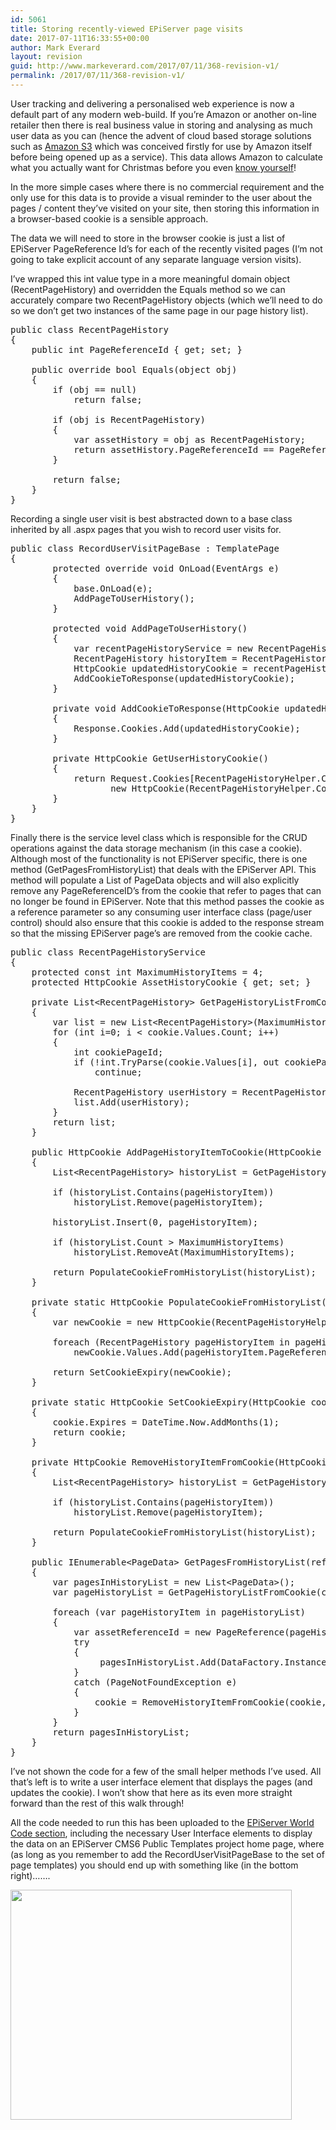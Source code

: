 ```yaml
---
id: 5061
title: Storing recently-viewed EPiServer page visits
date: 2017-07-11T16:33:55+00:00
author: Mark Everard
layout: revision
guid: http://www.markeverard.com/2017/07/11/368-revision-v1/
permalink: /2017/07/11/368-revision-v1/
---
```

User tracking and delivering a personalised web experience is now a default part of any modern web-build. If you&#8217;re Amazon or another on-line retailer then there is real business value in storing and analysing as much user data as you can (hence the advent of cloud based storage solutions such as <a href="http://aws.amazon.com/s3/" target="_blank">Amazon S3</a> which was conceived firstly for use by Amazon itself before being opened up as a service). This data allows Amazon to calculate what you actually want for Christmas before you even <a href="http://www.amazon.co.uk/bigtrak-Bigtrak/dp/B0035IZ85G/" target="_blank">know yourself</a>!

In the more simple cases where there is no commercial requirement and the only use for this data is to provide a visual reminder to the user about the pages / content they&#8217;ve visited on your site, then storing this information in a browser-based cookie is a sensible approach.

The data we will need to store in the browser cookie is just a list of EPiServer PageReference Id&#8217;s for each of the recently visited pages (I&#8217;m not going to take explicit account of any separate language version visits).

I&#8217;ve wrapped this int value type in a more meaningful domain object (RecentPageHistory) and overridden the Equals method so we can accurately compare two RecentPageHistory objects (which we&#8217;ll need to do so we don&#8217;t get two instances of the same page in our page history list).

<pre class="brush: csharp; title: ; notranslate" title="">public class RecentPageHistory
{
	public int PageReferenceId { get; set; }

	public override bool Equals(object obj)
	{
		if (obj == null)
			return false;

		if (obj is RecentPageHistory)
		{
			var assetHistory = obj as RecentPageHistory;
			return assetHistory.PageReferenceId == PageReferenceId;
		}

		return false;
	}
}
</pre>

Recording a single user visit is best abstracted down to a base class inherited by all .aspx pages that you wish to record user visits for.

<pre class="brush: csharp; title: ; notranslate" title="">public class RecordUserVisitPageBase : TemplatePage
{
        protected override void OnLoad(EventArgs e)
        {
            base.OnLoad(e);
            AddPageToUserHistory();
        }

        protected void AddPageToUserHistory()
        {
            var recentPageHistoryService = new RecentPageHistoryService();
            RecentPageHistory historyItem = RecentPageHistoryFactory.Create(CurrentPageLink.ID);
            HttpCookie updatedHistoryCookie = recentPageHistoryService.AddPageHistoryItemToCookie(GetUserHistoryCookie(), historyItem);
            AddCookieToResponse(updatedHistoryCookie);
        }

        private void AddCookieToResponse(HttpCookie updatedHistoryCookie)
        {
            Response.Cookies.Add(updatedHistoryCookie);
        }

        private HttpCookie GetUserHistoryCookie()
        {
            return Request.Cookies[RecentPageHistoryHelper.CookieName] ??
                   new HttpCookie(RecentPageHistoryHelper.CookieName);
        }
    }
}
</pre>

Finally there is the service level class which is responsible for the CRUD operations against the data storage mechanism (in this case a cookie). Although most of the functionality is not EPiServer specific, there is one method (GetPagesFromHistoryList) that deals with the EPiServer API. This method will populate a List of PageData objects and will also explicitly remove any PageReferenceID&#8217;s from the cookie that refer to pages that can no longer be found in EPiServer. Note that this method passes the cookie as a reference parameter so any consuming user interface class (page/user control) should also ensure that this cookie is added to the response stream so that the missing EPiServer page&#8217;s are removed from the cookie cache.

<pre class="brush: csharp; title: ; notranslate" title="">public class RecentPageHistoryService
{
	protected const int MaximumHistoryItems = 4;
	protected HttpCookie AssetHistoryCookie { get; set; }

	private List&lt;RecentPageHistory&gt; GetPageHistoryListFromCookie(HttpCookie cookie)
	{
		var list = new List&lt;RecentPageHistory&gt;(MaximumHistoryItems);
		for (int i=0; i &lt; cookie.Values.Count; i++)
		{
			int cookiePageId;
			if (!int.TryParse(cookie.Values[i], out cookiePageId))
				continue;

			RecentPageHistory userHistory = RecentPageHistoryFactory.Create(cookiePageId);
			list.Add(userHistory);
		}
		return list;
	}

	public HttpCookie AddPageHistoryItemToCookie(HttpCookie existingCookie, RecentPageHistory pageHistoryItem)
	{
		List&lt;RecentPageHistory&gt; historyList = GetPageHistoryListFromCookie(existingCookie);

		if (historyList.Contains(pageHistoryItem))
			historyList.Remove(pageHistoryItem);

		historyList.Insert(0, pageHistoryItem);

		if (historyList.Count &gt; MaximumHistoryItems)
			historyList.RemoveAt(MaximumHistoryItems);

		return PopulateCookieFromHistoryList(historyList);
	}

	private static HttpCookie PopulateCookieFromHistoryList(IEnumerable&lt;RecentPageHistory&gt; pageHistoryList)
	{
		var newCookie = new HttpCookie(RecentPageHistoryHelper.CookieName);

		foreach (RecentPageHistory pageHistoryItem in pageHistoryList)
			newCookie.Values.Add(pageHistoryItem.PageReferenceId.ToString(), pageHistoryItem.PageReferenceId.ToString());

		return SetCookieExpiry(newCookie);
	}

	private static HttpCookie SetCookieExpiry(HttpCookie cookie)
	{
		cookie.Expires = DateTime.Now.AddMonths(1);
		return cookie;
	}

	private HttpCookie RemoveHistoryItemFromCookie(HttpCookie existingCookie, RecentPageHistory pageHistoryItem)
	{
		List&lt;RecentPageHistory&gt; historyList = GetPageHistoryListFromCookie(existingCookie);

		if (historyList.Contains(pageHistoryItem))
			historyList.Remove(pageHistoryItem);

		return PopulateCookieFromHistoryList(historyList);
	}

	public IEnumerable&lt;PageData&gt; GetPagesFromHistoryList(ref HttpCookie cookie)
	{
		var pagesInHistoryList = new List&lt;PageData&gt;();
		var pageHistoryList = GetPageHistoryListFromCookie(cookie);

 		foreach (var pageHistoryItem in pageHistoryList)
		{
			var assetReferenceId = new PageReference(pageHistoryItem.PageReferenceId);
			try
			{
				 pagesInHistoryList.Add(DataFactory.Instance.GetPage(assetReferenceId));
			}
			catch (PageNotFoundException e)
			{
 				cookie = RemoveHistoryItemFromCookie(cookie, pageHistoryItem);
			}
		}
		return pagesInHistoryList;
	}
}
</pre>

I&#8217;ve not shown the code for a few of the small helper methods I&#8217;ve used. All that&#8217;s left is to write a user interface element that displays the pages (and updates the cookie). I won&#8217;t show that here as its even more straight forward than the rest of this walk through!

All the code needed to run this has been uploaded to the <a title="EPiServer World Code" href="http://world.episerver.com/Code/Mark-Everard/Storing-recently-viewed-EPiServer-page-visits/" target="_blank">EPiServer World Code section</a>, including the necessary User Interface elements to display the data on an EPiServer CMS6 Public Templates project home page, where (as long as you remember to add the RecordUserVisitPageBase to the set of page templates) you should end up with something like (in the bottom right)&#8230;&#8230;.

[<img class="aligncenter size-full wp-image-375" title="recently-viewed" src="http://markeverard.azurewebsites.net/wp-content/uploads/2010/11/recently-viewed.jpg" alt="" width="450" height="368" srcset="https://www.markeverard.com/wp-content/uploads/2010/11/recently-viewed.jpg 450w, https://www.markeverard.com/wp-content/uploads/2010/11/recently-viewed-300x245.jpg 300w, https://www.markeverard.com/wp-content/uploads/2010/11/recently-viewed-320x262.jpg 320w" sizes="(max-width: 450px) 100vw, 450px" />](http://markeverard.azurewebsites.net/wp-content/uploads/2010/11/recently-viewed.jpg)